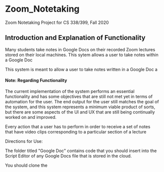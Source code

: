 # Zoom_Notetaking
Zoom Notetaking Project for CS 338/399, Fall 2020

## Introduction and Explanation of Functionality 

Many students take notes in Google Docs on their recorded Zoom lectures stored on their local machines. This sytem allows a user to take notes within a Google Doc 

This system is meant to allow a user to take notes written in a Google Doc a



#### Note: Regarding Functionality

The current implementation of the system performs an essential functionality and has some objectives that are still not met yet in terms of automation for the user. The end output for the user still matches the goal of the system, and this system represents a minimum viable product of sorts, but there are some aspects of the UI and UX that are still being continually worked on and improved. 

Every action that a user has to perform in order to receive a set of notes that have video clips corresponding to a particular section of a lecture 



Directions for Use:

The folder titled "Google Doc" contains code that you should insert into the Script Editor of any Google Docs file that is stored in the cloud.

You should clone the 
